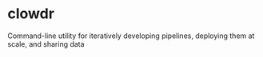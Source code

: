 # clowdr
Command-line utility for iteratively developing pipelines, deploying them at scale, and sharing data
